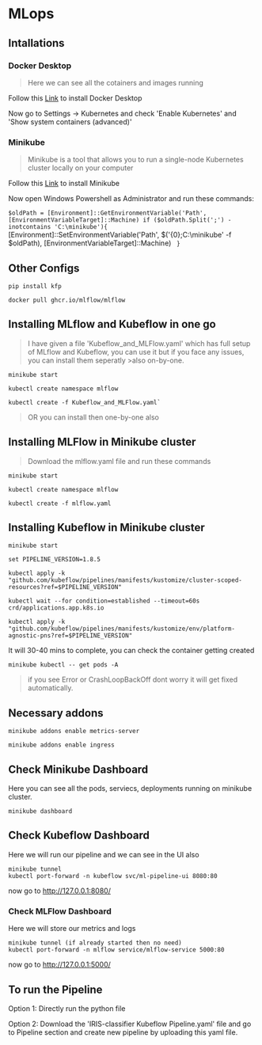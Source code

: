 # MLops

## Intallations

### Docker Desktop

> Here we can see all the cotainers and images running

Follow this [Link](https://docs.docker.com/desktop/install/windows-install/) to install Docker Desktop

Now go to Settings -> Kubernetes and check 'Enable Kubernetes' and 'Show system containers (advanced)'

### Minikube

> Minikube is a tool that allows you to run a single-node Kubernetes cluster locally on your computer

Follow this [Link](https://minikube.sigs.k8s.io/docs/start/) to install Minikube

Now open Windows Powershell as Administrator and run these commands:

`$oldPath = [Environment]::GetEnvironmentVariable('Path', [EnvironmentVariableTarget]::Machine)
if ($oldPath.Split(';') -inotcontains 'C:\minikube'){ `
  [Environment]::SetEnvironmentVariable('Path', $('{0};C:\minikube' -f $oldPath), [EnvironmentVariableTarget]::Machine) `
}`

## Other Configs
```
pip install kfp

docker pull ghcr.io/mlflow/mlflow
```


## Installing MLflow and Kubeflow in one go
> I have given a file 'Kubeflow_and_MLFlow.yaml' which has full setup of MLflow and Kubeflow, you can use it but if you face any issues, you can install them seperatly >also on-by-one.
```
minikube start

kubectl create namespace mlflow

kubectl create -f Kubeflow_and_MLFlow.yaml`
```

> OR you can install then one-by-one also



## Installing MLFlow in Minikube cluster

> Download the mlflow.yaml file and run these commands
```
minikube start

kubectl create namespace mlflow

kubectl create -f mlflow.yaml
```
## Installing Kubeflow in Minikube cluster
```
minikube start

set PIPELINE_VERSION=1.8.5

kubectl apply -k "github.com/kubeflow/pipelines/manifests/kustomize/cluster-scoped-resources?ref=$PIPELINE_VERSION"

kubectl wait --for condition=established --timeout=60s crd/applications.app.k8s.io

kubectl apply -k "github.com/kubeflow/pipelines/manifests/kustomize/env/platform-agnostic-pns?ref=$PIPELINE_VERSION"
```
It will 30-40 mins to complete, you can check the container getting created

`minikube kubectl -- get pods -A`

> if you see Error or CrashLoopBackOff dont worry it will get fixed automatically.

## Necessary addons
```
minikube addons enable metrics-server

minikube addons enable ingress
```
## Check Minikube Dashboard

Here you can see all the pods, serviecs, deployments running on minikube cluster.

`minikube dashboard`

## Check Kubeflow Dashboard
Here we will run our pipeline and we can see in the UI also
```
minikube tunnel
kubectl port-forward -n kubeflow svc/ml-pipeline-ui 8080:80
```
now go to http://127.0.0.1:8080/

### Check MLFlow Dashboard
Here we will store our metrics and logs
```
minikube tunnel (if already started then no need)
kubectl port-forward -n mlflow service/mlflow-service 5000:80
```
now go to http://127.0.0.1:5000/

## To run the Pipeline

Option 1: Directly run the python file

Option 2: Download the 'IRIS-classifier Kubeflow Pipeline.yaml' file and go to Pipeline section and create new pipeline by uploading this yaml file. 

